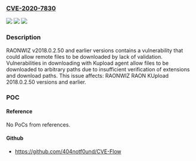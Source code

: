 ### [CVE-2020-7830](https://cve.mitre.org/cgi-bin/cvename.cgi?name=CVE-2020-7830)
![](https://img.shields.io/static/v1?label=Product&message=RAON%20KUpload&color=blue)
![](https://img.shields.io/static/v1?label=Version&message=n%2Fa&color=blue)
![](https://img.shields.io/static/v1?label=Vulnerability&message=File%20download&color=brighgreen)

### Description

RAONWIZ v2018.0.2.50 and earlier versions contains a vulnerability that could allow remote files to be downloaded by lack of validation. Vulnerabilities in downloading with Kupload agent allow files to be downloaded to arbitrary paths due to insufficient verification of extensions and download paths. This issue affects: RAONWIZ RAON KUpload 2018.0.2.50 versions and earlier.

### POC

#### Reference
No PoCs from references.

#### Github
- https://github.com/404notf0und/CVE-Flow

